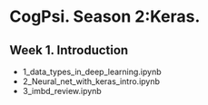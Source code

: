 # CogPsi. Season 2:Keras.

## Week 1. Introduction 
  - 1_data_types_in_deep_learning.ipynb
  - 2_Neural_net_with_keras_intro.ipynb
  - 3_imbd_review.ipynb
